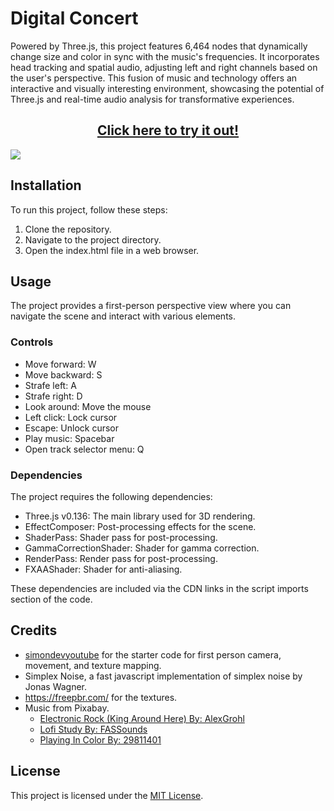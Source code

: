 # Digital Concert

Powered by Three.js, this project features 6,464 nodes that dynamically change size and color in sync with the music's frequencies. It incorporates head tracking and spatial audio, adjusting left and right channels based on the user's perspective. This fusion of music and technology offers an interactive and visually interesting environment, showcasing the potential of Three.js and real-time audio analysis for transformative experiences.

<h2 align="center"><a href="https://andrew32a.github.io/digital-concert/">Click here to try it out!</a></h3>

<img src="https://github.com/Andrew32A/digital-concert/blob/main/resources/screenshots/screenshot1.png" align="center">

## Installation

To run this project, follow these steps:

1. Clone the repository.
2. Navigate to the project directory.
3. Open the index.html file in a web browser.

## Usage

The project provides a first-person perspective view where you can navigate the scene and interact with various elements.

### Controls

- Move forward: W
- Move backward: S
- Strafe left: A
- Strafe right: D
- Look around: Move the mouse
- Left click: Lock cursor
- Escape: Unlock cursor
- Play music: Spacebar
- Open track selector menu: Q

### Dependencies

The project requires the following dependencies:

- Three.js v0.136: The main library used for 3D rendering.
- EffectComposer: Post-processing effects for the scene.
- ShaderPass: Shader pass for post-processing.
- GammaCorrectionShader: Shader for gamma correction.
- RenderPass: Render pass for post-processing.
- FXAAShader: Shader for anti-aliasing.

These dependencies are included via the CDN links in the script imports section of the code.

## Credits

- [simondevyoutube](https://github.com/simondevyoutube) for the starter code for first person camera, movement, and texture mapping.
- Simplex Noise, a fast javascript implementation of simplex noise by Jonas Wagner.
- https://freepbr.com/ for the textures.
- Music from Pixabay.
  - [Electronic Rock (King Around Here) By: AlexGrohl](https://pixabay.com/music/beats-electronic-rock-king-around-here-15045/)
  - [Lofi Study By: FASSounds](https://pixabay.com/music/beats-lofi-study-112191/)
  - [Playing In Color By: 29811401](https://pixabay.com/music/beautiful-plays-playing-in-color-120336/)

## License

This project is licensed under the [MIT License](LICENSE).

